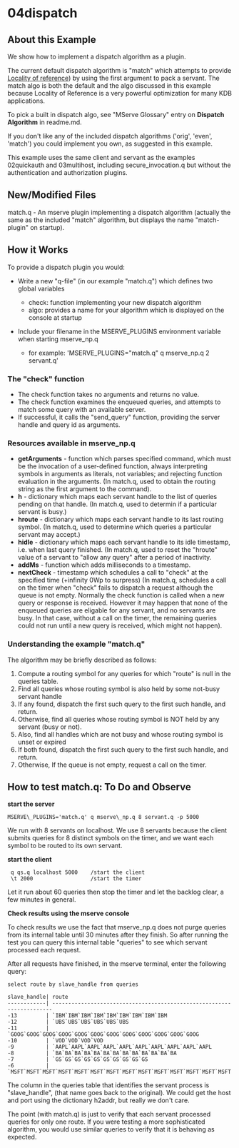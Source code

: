 # 04dispatch

## About this Example

We show how to implement a dispatch algorithm as a plugin.  

The current default dispatch algorithm is "match" which attempts to provide 
[Locality of reference](https://en.wikipedia.org/wiki/Locality_of_reference)) 
by using the first argument to pack a servant. The match algo is both the default and the algo
discussed in this example because Locality of Reference is a very powerful optimization for
many KDB applications. 

To pick a built in dispatch algo, see
"MServe Glossary" entry on **Dispatch Algorithm** in readme.md. 

If you don't like any of the included dispatch algorithms ('orig', 'even', 'match')
you could implement you own, as suggested in this example.

This example uses the same client and servant as the examples 02quickauth and 03multihost,
including secure\_invocation.q but without the authentication and authorization plugins.

## New/Modified Files

match.q - An mserve plugin implementing a dispatch algorithm (actually the same as the included "match" algorithm,
but displays the name "match-plugin" on startup).  

## How it Works

To provide a dispatch plugin you would:

- Write a new "q-file" (in our example "match.q") which defines two global variables
  - check: function implementing your new dispatch algorithm
  - algo:  provides a name for your algorithm which is displayed on the console at startup

- Include your filename in the MSERVE\_PLUGINS environment variable when starting mserve\_np.q
  - for example:  'MSERVE\_PLUGINS="match.q" q mserve\_np.q 2 servant.q'

### The "check" function

- The check function takes no arguments and returns no value. 
- The check function examines the enqueued queries, and attempts to match some query with an available server.
- If successful, it calls the "send\_query" function, providing the server handle and query id as arguments. 

### Resources available in mserve\_np.q

- **getArguments** - function which parses specified command, which must be the invocation of a user-defined function,
   always interpreting symbols in arguments as literals, not variables; and rejecting function evaluation in the arguments.
   (In match.q, used to obtain the routing string as the first argument to the command).
- **h**            - dictionary which maps each servant handle to the list of queries pending on that handle.
                     (In match.q, used to determin if a particular servant is busy.) 
- **hroute**       - dictionary which maps each servant handle to its last routing symbol.
                     (In match.q, used to determine which queries a particular servant may accept.)
- **hidle**        - dictionary which maps each servant handle to its idle timestamp, i.e. when last query finished.
                     (In match.q, used to reset the "hroute" value of a servant to "allow any query" after a period of inactivity.
- **addMs**        - function which adds milliseconds to a timestamp.
- **nextCheck**    - timestamp which schedules a call to "check" at the specified time (+infinity 0Wp to surpress)
                     (In match.q, schedules a call on the timer when "check" fails to dispatch a request although
                      the queue is not empty. Normally the check function is called when a new query or response 
                      is received. However it may happen that none of the enqueued queries are eligable for any servant,
                      and no servants are busy. In that case, without a call on the timer, the remaining queries could
                      not run until a new query is received, which might not happen).

### Understanding the example "match.q"

The algorithm may be briefly described as follows:
1. Compute a routing symbol for any queries for which "route" is null in the queries table.  
2. Find all queries whose routing symbol is also held by some not-busy servant handle
3. If any found, dispatch the first such query to the first such handle, and return.
4. Otherwise, find all queries whose routing symbol is NOT held by any servant (busy or not).
5. Also, find all handles which are not busy and whose routing symbol is unset or expired
6. If both found, dispatch the first such query to the first such handle, and return.
7. Otherwise, If the queue is not empty, request a call on the timer.


## How to test match.q: To Do and Observe

**start the server**

```
MSERVE\_PLUGINS='match.q' q mserve\_np.q 8 servant.q -p 5000
```

We run with 8 servants on localhost. 
We use 8 servants because the client submits queries for 8 distinct symbols on the timer, and we want each symbol to be routed to its own servant.

**start the client**

```
 q qs.q localhost 5000    /start the client
 \t 2000                  /start the timer
```

Let it run about 60 queries then stop the timer and let the backlog clear,
a few minutes in general. 

**Check results using the mserve console**

To check results we use the fact that mserve\_np.q does not purge queries
from its internal table until 30 minutes after they finish. So after running
the test you can query this internal table "queries" to see which servant
processed each request.

After all requests have finished, in the mserve terminal, enter the following query:

```
select route by slave_handle from queries

slave_handle| route                                                                 
------------| ----------------------------------------------------------------------
-13         | `IBM`IBM`IBM`IBM`IBM`IBM`IBM`IBM`IBM                                  
-12         | `UBS`UBS`UBS`UBS`UBS`UBS                                              
-11         | `GOOG`GOOG`GOOG`GOOG`GOOG`GOOG`GOOG`GOOG`GOOG`GOOG`GOOG`GOOG          
-10         | `VOD`VOD`VOD`VOD                                                      
-9          | `AAPL`AAPL`AAPL`AAPL`AAPL`AAPL`AAPL`AAPL`AAPL`AAPL                    
-8          | `BA`BA`BA`BA`BA`BA`BA`BA`BA`BA`BA`BA`BA                               
-7          | `GS`GS`GS`GS`GS`GS`GS`GS`GS`GS                                        
-6          | `MSFT`MSFT`MSFT`MSFT`MSFT`MSFT`MSFT`MSFT`MSFT`MSFT`MSFT`MSFT`MSFT`MSFT
```

The column in the queries table that identifies the servant process is "slave\_handle",
(that name goes back to the original). We could get the host and port using the dictionary
h2addr, but really we don't care.

The point (with match.q) is just to verify that each servant processed queries for only one route.
If you were testing a more sophisticated algorithm, you would use similar queries to verify that it is behaving as expected.

